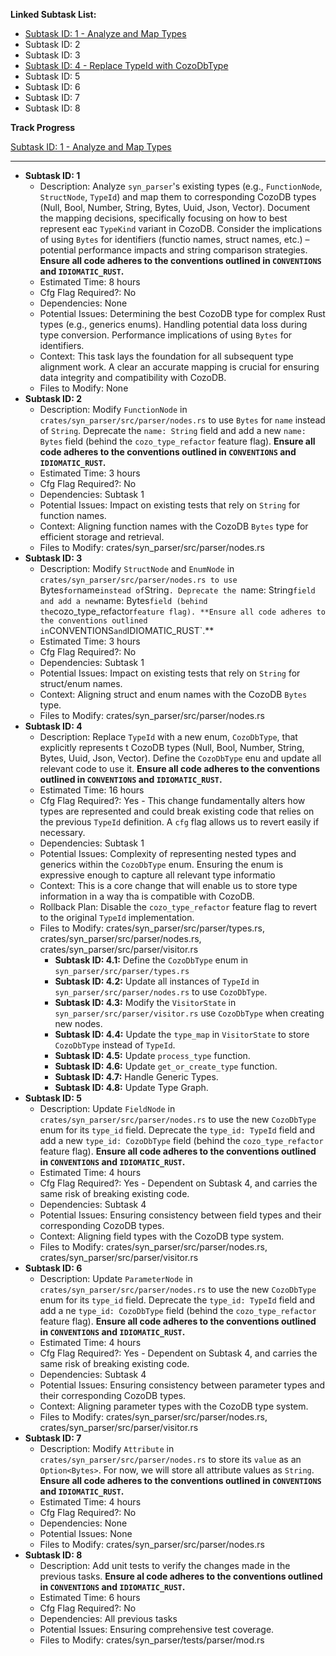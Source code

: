 
 **Linked Subtask List:**

 *   [Subtask ID: 1 - Analyze and Map Types](gemma_workflow/tasks/type_alignment_tasks_subtask1.md)
 *   Subtask ID: 2
 *   Subtask ID: 3
 *   [Subtask ID: 4 - Replace TypeId with
 CozoDbType](gemma_workflow/tasks/type_alignment_tasks_subtask4.md)
 *   Subtask ID: 5
 *   Subtask ID: 6
 *   Subtask ID: 7
 *   Subtask ID: 8

**Track Progress**

[Subtask ID: 1 - Analyze and Map Types](gemma_workflow/tasks/task_tracker.md)

 ---

 *   **Subtask ID: 1**
     *   Description: Analyze `syn_parser`'s existing types (e.g., `FunctionNode`, `StructNode`,
 `TypeId`) and map them to corresponding CozoDB types (Null, Bool, Number, String, Bytes, Uuid,
 Json, Vector). Document the mapping decisions, specifically focusing on how to best represent eac
 `TypeKind` variant in CozoDB. Consider the implications of using `Bytes` for identifiers (functio
 names, struct names, etc.) – potential performance impacts and string comparison strategies.
 **Ensure all code adheres to the conventions outlined in `CONVENTIONS` and `IDIOMATIC_RUST`.**
     *   Estimated Time: 8 hours
     *   Cfg Flag Required?: No
     *   Dependencies: None
     *   Potential Issues: Determining the best CozoDB type for complex Rust types (e.g., generics
 enums). Handling potential data loss during type conversion. Performance implications of using
 `Bytes` for identifiers.
     *   Context: This task lays the foundation for all subsequent type alignment work. A clear an
 accurate mapping is crucial for ensuring data integrity and compatibility with CozoDB.
     *   Files to Modify: None
 *   **Subtask ID: 2**
     *   Description: Modify `FunctionNode` in `crates/syn_parser/src/parser/nodes.rs` to use
 `Bytes` for `name` instead of `String`. Deprecate the `name: String` field and add a new `name:
 Bytes` field (behind the `cozo_type_refactor` feature flag). **Ensure all code adheres to the
 conventions outlined in `CONVENTIONS` and `IDIOMATIC_RUST`.**
     *   Estimated Time: 3 hours
     *   Cfg Flag Required?: No
     *   Dependencies: Subtask 1
     *   Potential Issues: Impact on existing tests that rely on `String` for function names.
     *   Context:  Aligning function names with the CozoDB `Bytes` type for efficient storage and
 retrieval.
     *   Files to Modify: crates/syn_parser/src/parser/nodes.rs
 *   **Subtask ID: 3**
     *   Description: Modify `StructNode` and `EnumNode` in `crates/syn_parser/src/parser/nodes.rs
 to use `Bytes` for `name` instead of `String`. Deprecate the `name: String` field and add a new
 `name: Bytes` field (behind the `cozo_type_refactor` feature flag). **Ensure all code adheres to
 the conventions outlined in `CONVENTIONS` and `IDIOMATIC_RUST`.**
     *   Estimated Time: 3 hours
     *   Cfg Flag Required?: No
     *   Dependencies: Subtask 1
     *   Potential Issues: Impact on existing tests that rely on `String` for struct/enum names.
     *   Context: Aligning struct and enum names with the CozoDB `Bytes` type.
     *   Files to Modify: crates/syn_parser/src/parser/nodes.rs
 *   **Subtask ID: 4**
     *   Description: Replace `TypeId` with a new enum, `CozoDbType`, that explicitly represents t
 CozoDB types (Null, Bool, Number, String, Bytes, Uuid, Json, Vector). Define the `CozoDbType` enu
 and update all relevant code to use it. **Ensure all code adheres to the conventions outlined in
 `CONVENTIONS` and `IDIOMATIC_RUST`.**
     *   Estimated Time: 16 hours
     *   Cfg Flag Required?: Yes - This change fundamentally alters how types are represented and
 could break existing code that relies on the previous `TypeId` definition. A `cfg` flag allows us
 to revert easily if necessary.
     *   Dependencies: Subtask 1
     *   Potential Issues: Complexity of representing nested types and generics within the
 `CozoDbType` enum. Ensuring the enum is expressive enough to capture all relevant type informatio
     *   Context: This is a core change that will enable us to store type information in a way tha
 is compatible with CozoDB.
     *   Rollback Plan: Disable the `cozo_type_refactor` feature flag to revert to the original
 `TypeId` implementation.
     *   Files to Modify: crates/syn_parser/src/parser/types.rs,
 crates/syn_parser/src/parser/nodes.rs, crates/syn_parser/src/parser/visitor.rs
         *   **Subtask ID: 4.1:** Define the `CozoDbType` enum in `syn_parser/src/parser/types.rs`
         *   **Subtask ID: 4.2:** Update all instances of `TypeId` in
 `syn_parser/src/parser/nodes.rs` to use `CozoDbType`.
         *   **Subtask ID: 4.3:** Modify the `VisitorState` in `syn_parser/src/parser/visitor.rs`
 use `CozoDbType` when creating new nodes.
         *   **Subtask ID: 4.4:** Update the `type_map` in `VisitorState` to store `CozoDbType`
 instead of `TypeId`.
         *   **Subtask ID: 4.5:** Update `process_type` function.
         *   **Subtask ID: 4.6:** Update `get_or_create_type` function.
         *   **Subtask ID: 4.7:** Handle Generic Types.
         *   **Subtask ID: 4.8:** Update Type Graph.
 *   **Subtask ID: 5**
     *   Description: Update `FieldNode` in `crates/syn_parser/src/parser/nodes.rs` to use the new
 `CozoDbType` enum for its `type_id` field. Deprecate the `type_id: TypeId` field and add a new
 `type_id: CozoDbType` field (behind the `cozo_type_refactor` feature flag). **Ensure all code
 adheres to the conventions outlined in `CONVENTIONS` and `IDIOMATIC_RUST`.**
     *   Estimated Time: 4 hours
     *   Cfg Flag Required?: Yes - Dependent on Subtask 4, and carries the same risk of breaking
 existing code.
     *   Dependencies: Subtask 4
     *   Potential Issues: Ensuring consistency between field types and their corresponding CozoDB
 types.
     *   Context: Aligning field types with the CozoDB type system.
     *   Files to Modify: crates/syn_parser/src/parser/nodes.rs,
 crates/syn_parser/src/parser/visitor.rs
 *   **Subtask ID: 6**
     *   Description: Update `ParameterNode` in `crates/syn_parser/src/parser/nodes.rs` to use the
 new `CozoDbType` enum for its `type_id` field. Deprecate the `type_id: TypeId` field and add a ne
 `type_id: CozoDbType` field (behind the `cozo_type_refactor` feature flag). **Ensure all code
 adheres to the conventions outlined in `CONVENTIONS` and `IDIOMATIC_RUST`.**
     *   Estimated Time: 4 hours
     *   Cfg Flag Required?: Yes - Dependent on Subtask 4, and carries the same risk of breaking
 existing code.
     *   Dependencies: Subtask 4
     *   Potential Issues: Ensuring consistency between parameter types and their corresponding
 CozoDB types.
     *   Context: Aligning parameter types with the CozoDB type system.
     *   Files to Modify: crates/syn_parser/src/parser/nodes.rs,
 crates/syn_parser/src/parser/visitor.rs
 *   **Subtask ID: 7**
     *   Description: Modify `Attribute` in `crates/syn_parser/src/parser/nodes.rs` to store its
 `value` as an `Option<Bytes>`. For now, we will store all attribute values as `String`. **Ensure
 all code adheres to the conventions outlined in `CONVENTIONS` and `IDIOMATIC_RUST`.**
     *   Estimated Time: 4 hours
     *   Cfg Flag Required?: No
     *   Dependencies: None
     *   Potential Issues: None
     *   Files to Modify: crates/syn_parser/src/parser/nodes.rs
 *   **Subtask ID: 8**
     *   Description: Add unit tests to verify the changes made in the previous tasks. **Ensure al
 code adheres to the conventions outlined in `CONVENTIONS` and `IDIOMATIC_RUST`.**
     *   Estimated Time: 6 hours
     *   Cfg Flag Required?: No
     *   Dependencies: All previous tasks
     *   Potential Issues: Ensuring comprehensive test coverage.
     *   Files to Modify: crates/syn_parser/tests/parser/mod.rs
